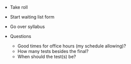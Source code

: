 <!-- TODO -->

- Take roll
- Start waiting list form
- Go over syllabus

- Questions
    - Good times for office hours (my schedule allowing)?
    - How many tests besides the final?
    - When should the test(s) be?

